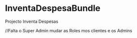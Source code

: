 InventaDespesaBundle
====================

Projecto Inventa Despesas

//Falta o Super Admin mudar as Roles mos clientes e os Admins
